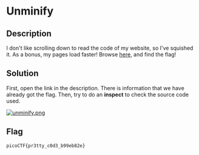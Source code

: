 # Unminify

## Description

I don't like scrolling down to read the code of my website, so I've squished it. As a bonus, my pages load faster!
Browse [here](http://titan.picoctf.net:49839/), and find the flag!

## Solution

First, open the link in the description. There is information that we have already got the flag. Then, try to do an **inspect** to check the source code used.

[![unminify.png](https://i.postimg.cc/7hfsCvqv/unminify.png)](https://postimg.cc/vxwLjN1X)

## Flag

    picoCTF{pr3tty_c0d3_b99eb82e}
    
